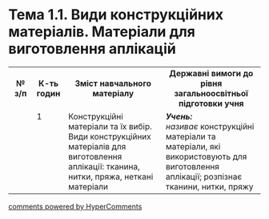 <div id="hypercomments_widget" class="js-hypercomments-widget invisible"></div>

# Тема 1.1. Види конструкційних матеріалів. Матеріали для виготовлення аплікацій

<table>
  <tr>
    <td width="10%" align="center"><b>№ з/п</b></td>
    <td width="10%" align="center"><b>К-ть годин</b></td>
    <td width="40%" align="center"><b>Зміст навчального матеріалу</b></td>
    <td width="40%" align="center"><b>Державні вимоги до рівня загальноосвітньої підготовки учня</b></td>
  </tr>
  <tr>
<td width="10%" style="vertical-align:top !important;"></td>
<td width="10%" style="vertical-align:top !important;">1</td>
    <td width="40%" style="vertical-align:top !important;">
Конструкційні матеріали та їх вибір. Види конструкційних матеріалів для виготовлення аплікації: тканина, нитки, пряжа, неткані матеріали 
</td>
    <td width="40%" style="vertical-align:top !important;">
<i><b>Учень:</b></i><br>
<i>називає</i> конструкційні матеріали та матеріали, які використовують для виготовлення аплікації; розпізнає тканини, нитки, пряжу
</td>
  </tr>
  </tr>
</table>

<div class="js-hypercomments-container">
<a href="http://hypercomments.com" class="hc-link" title="comments widget">comments powered by HyperComments</a>
</div>